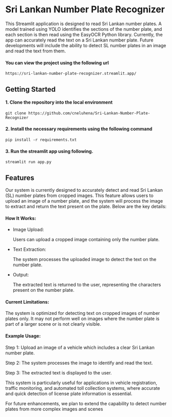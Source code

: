 
# Sri Lankan Number Plate Recognizer
This Streamlit application is designed to read Sri Lankan number plates. A model trained using YOLO identifies the sections of the number plate, and each section is then read using the EasyOCR Python library. Currently, the app can accurately read the text on a Sri Lankan number plate. Future developments will include the ability to detect SL number plates in an image and read the text from them.

#### You can view the project using the following url
```
https://sri-lankan-number-plate-recognizer.streamlit.app/
```
## Getting Started
#### 1. Clone the repository into the local environment
```
git clone https://github.com/cneluhena/Sri-Lankan-Number-Plate-Recognizer
```
#### 2. Install the necessary requirements using the following command

```
pip install -r requirements.txt
```

#### 3. Run the streamlit app using following.
```
streamlit run app.py
```


## Features

Our system is currently designed to accurately detect and read Sri Lankan (SL) number plates from cropped images. This feature allows users to upload an image of a number plate, and the system will process the image to extract and return the text present on the plate. Below are the key details:

#### How It Works:
* Image Upload:

    Users can upload a cropped image containing only the number plate.

* Text Extraction:

    The system processes the uploaded image to detect the text on the number plate. 

* Output:

    The extracted text is returned to the user, representing the characters present on the number plate.
#### Current Limitations:
The system is optimized for detecting text on cropped images of number plates only. It may not perform well on images where the number plate is part of a larger scene or is not clearly visible.

#### Example Usage:
Step 1:  Upload an image of a vehicle which includes a clear Sri Lankan number plate.

Step 2: The system processes the image to identify and read the text.

Step 3: The extracted text is displayed to the user.


This system is particularly useful for applications in vehicle registration, traffic monitoring, and automated toll collection systems, where accurate and quick detection of license plate information is essential.

For future enhancements, we plan to extend the capability to detect number plates from more complex images and scenes
